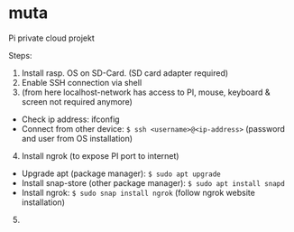# muta
Pi private cloud projekt

Steps:

1. Install rasp. OS on SD-Card. (SD card adapter required)
2. Enable SSH connection via shell
3. (from here localhost-network has access to PI, mouse, keyboard & screen not required anymore)
  - Check ip address: ifconfig
  - Connect from other device: `$ ssh <username>@<ip-address>` (password and user from OS installation)
4. Install ngrok (to expose PI port to internet)
  - Upgrade apt (package manager): `$ sudo apt upgrade`
  - Install snap-store (other package manager): `$ sudo apt install snapd`
  - Install ngrok: `$ sudo snap install ngrok` (follow ngrok website installation)
5.
